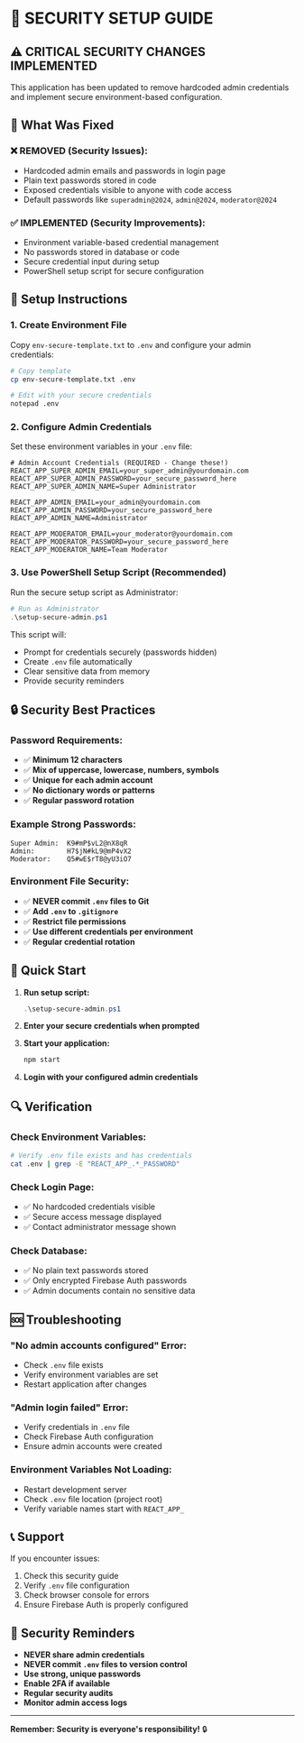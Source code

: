 # 🔐 SECURITY SETUP GUIDE

## ⚠️ CRITICAL SECURITY CHANGES IMPLEMENTED

This application has been updated to remove hardcoded admin credentials and implement secure environment-based configuration.

## 🚨 What Was Fixed

### ❌ **REMOVED (Security Issues):**
- Hardcoded admin emails and passwords in login page
- Plain text passwords stored in code
- Exposed credentials visible to anyone with code access
- Default passwords like `superadmin@2024`, `admin@2024`, `moderator@2024`

### ✅ **IMPLEMENTED (Security Improvements):**
- Environment variable-based credential management
- No passwords stored in database or code
- Secure credential input during setup
- PowerShell setup script for secure configuration

## 🔧 Setup Instructions

### 1. **Create Environment File**
Copy `env-secure-template.txt` to `.env` and configure your admin credentials:

```bash
# Copy template
cp env-secure-template.txt .env

# Edit with your secure credentials
notepad .env
```

### 2. **Configure Admin Credentials**
Set these environment variables in your `.env` file:

```env
# Admin Account Credentials (REQUIRED - Change these!)
REACT_APP_SUPER_ADMIN_EMAIL=your_super_admin@yourdomain.com
REACT_APP_SUPER_ADMIN_PASSWORD=your_secure_password_here
REACT_APP_SUPER_ADMIN_NAME=Super Administrator

REACT_APP_ADMIN_EMAIL=your_admin@yourdomain.com
REACT_APP_ADMIN_PASSWORD=your_secure_password_here
REACT_APP_ADMIN_NAME=Administrator

REACT_APP_MODERATOR_EMAIL=your_moderator@yourdomain.com
REACT_APP_MODERATOR_PASSWORD=your_secure_password_here
REACT_APP_MODERATOR_NAME=Team Moderator
```

### 3. **Use PowerShell Setup Script (Recommended)**
Run the secure setup script as Administrator:

```powershell
# Run as Administrator
.\setup-secure-admin.ps1
```

This script will:
- Prompt for credentials securely (passwords hidden)
- Create `.env` file automatically
- Clear sensitive data from memory
- Provide security reminders

## 🔒 Security Best Practices

### **Password Requirements:**
- ✅ **Minimum 12 characters**
- ✅ **Mix of uppercase, lowercase, numbers, symbols**
- ✅ **Unique for each admin account**
- ✅ **No dictionary words or patterns**
- ✅ **Regular password rotation**

### **Example Strong Passwords:**
```
Super Admin:  K9#mP$vL2@nX8qR
Admin:        H7$jN#kL9@mP4vX2
Moderator:    Q5#wE$rT8@yU3iO7
```

### **Environment File Security:**
- ✅ **NEVER commit `.env` files to Git**
- ✅ **Add `.env` to `.gitignore`**
- ✅ **Restrict file permissions**
- ✅ **Use different credentials per environment**
- ✅ **Regular credential rotation**

## 🚀 Quick Start

1. **Run setup script:**
   ```powershell
   .\setup-secure-admin.ps1
   ```

2. **Enter your secure credentials when prompted**

3. **Start your application:**
   ```bash
   npm start
   ```

4. **Login with your configured admin credentials**

## 🔍 Verification

### **Check Environment Variables:**
```bash
# Verify .env file exists and has credentials
cat .env | grep -E "REACT_APP_.*_PASSWORD"
```

### **Check Login Page:**
- ✅ No hardcoded credentials visible
- ✅ Secure access message displayed
- ✅ Contact administrator message shown

### **Check Database:**
- ✅ No plain text passwords stored
- ✅ Only encrypted Firebase Auth passwords
- ✅ Admin documents contain no sensitive data

## 🆘 Troubleshooting

### **"No admin accounts configured" Error:**
- Check `.env` file exists
- Verify environment variables are set
- Restart application after changes

### **"Admin login failed" Error:**
- Verify credentials in `.env` file
- Check Firebase Auth configuration
- Ensure admin accounts were created

### **Environment Variables Not Loading:**
- Restart development server
- Check `.env` file location (project root)
- Verify variable names start with `REACT_APP_`

## 📞 Support

If you encounter issues:
1. Check this security guide
2. Verify `.env` file configuration
3. Check browser console for errors
4. Ensure Firebase Auth is properly configured

## 🔐 Security Reminders

- **NEVER share admin credentials**
- **NEVER commit `.env` files to version control**
- **Use strong, unique passwords**
- **Enable 2FA if available**
- **Regular security audits**
- **Monitor admin access logs**

---

**Remember: Security is everyone's responsibility!** 🔒


